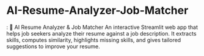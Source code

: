 # AI-Resume-Analyzer-Job-Matcher
:  🧠 AI Resume Analyzer &amp; Job Matcher  An interactive Streamlit web app that helps job seekers analyze their resume against a job description. It extracts skills, computes similarity, highlights missing skills, and gives tailored suggestions to improve your resume.
